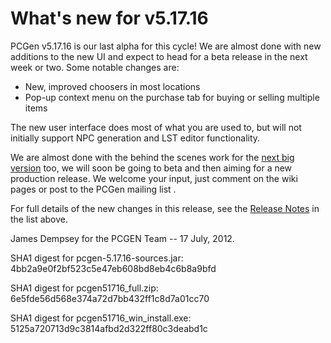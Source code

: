 What's new for v5.17.16
=======================

PCGen v5.17.16 is our last alpha for this cycle! We are almost done with new 
additions to the new UI and expect to head for a beta release in the next week 
or two. Some notable changes are:

* New, improved choosers in most locations
* Pop-up context menu on the purchase tab for buying or selling multiple items

The new user interface does most of what you are used to, but will not 
initially support NPC generation and LST editor functionality.

We are almost done with the behind the scenes work for the 
[next big version](http://wiki.pcgen.org/index.php?title=Release_6.0.x) too, 
we will soon be going to beta and then aiming for a new production release. We 
welcome your input, just comment on the wiki pages or post to the PCGen mailing 
list .

For full details of the new changes in this release, see the 
[Release Notes](https://sourceforge.net/projects/pcgen/files/PCGen%20Unstable/5.17.16%20Alpha/pcgen-release-notes-51716.html/download) in the list above.

James Dempsey for the PCGEN Team -- 17 July, 2012.



SHA1 digest for pcgen-5.17.16-sources.jar:
4bb2a9e0f2bf523c5e47eb608bd8eb4c6b8a9bfd 

SHA1 digest for pcgen51716_full.zip:
6e5fde56d568e374a72d7bb432ff1c8d7a01cc70 

SHA1 digest for pcgen51716_win_install.exe:
5125a720713d9c3814afbd2d322ff80c3deabd1c 
